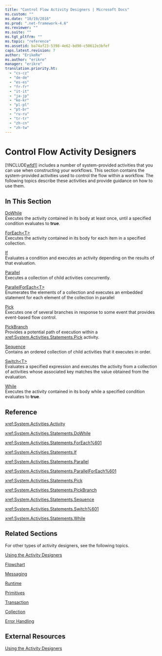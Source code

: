 ```yaml
---
title: "Control Flow Activity Designers | Microsoft Docs"
ms.custom: ""
ms.date: "10/19/2016"
ms.prod: ".net-framework-4.6"
ms.reviewer: ""
ms.suite: ""
ms.tgt_pltfrm: ""
ms.topic: "reference"
ms.assetid: ba74af23-5398-4e62-bd90-c50612e3bfef
caps.latest.revision: 7
author: "ErikeRe"
ms.author: "erikre"
manager: "erikre"
translation.priority.ht: 
  - "cs-cz"
  - "de-de"
  - "es-es"
  - "fr-fr"
  - "it-it"
  - "ja-jp"
  - "ko-kr"
  - "pl-pl"
  - "pt-br"
  - "ru-ru"
  - "tr-tr"
  - "zh-cn"
  - "zh-tw"
---
```

# Control Flow Activity Designers
[!INCLUDE[wfd1](../workflow-designer/includes/wfd1_md.md)] includes a number of system-provided activities that you can use when constructing your workflows. This section contains the system-provided activities used to control the flow within a workflow. The following topics describe these activities and provide guidance on how to use them.  
  
## In This Section  
 [DoWhile](../workflow-designer/dowhile-activity-designer.md)  
 Executes the activity contained in its body at least once, until a specified condition evaluates to **true**.  
  
 [ForEach\<T>](http://msdn.microsoft.com/en-us/a680cddd-2760-497a-b27b-c023fcbc6f33)  
 Executes the activity contained in its body for each item in a specified collection.  
  
 [If](../workflow-designer/if-activity-designer.md)  
 Evaluates a condition and executes an activity depending on the results of that evaluation.  
  
 [Parallel](../workflow-designer/parallel-activity-designer.md)  
 Executes a collection of child activities concurrently.  
  
 [ParallelForEach\<T>](../workflow-designer/parallelforeach-t-activity-designer.md)  
 Enumerates the elements of a collection and executes an embedded statement for each element of the collection in parallel  
  
 [Pick](../workflow-designer/pick-activity-designer.md)  
 Executes one of several branches in response to some event that provides event-based flow control.  
  
 [PickBranch](../workflow-designer/pickbranch-activity-designer.md)  
 Provides a potential path of execution within a <xref:System.Activities.Statements.Pick> activity.  
  
 [Sequence](../workflow-designer/sequence-activity-designer.md)  
 Contains an ordered collection of child activities that it executes in order.  
  
 [Switch\<T>](http://msdn.microsoft.com/en-us/ce1aa634-c4db-4475-a1c8-a88478a57212)  
 Evaluates a specified expression and executes the activity from a collection of activities whose associated key matches the value obtained from the evaluation.  
  
 [While](../workflow-designer/while-activity-designer.md)  
 Executes the activity contained in its body while a specified condition evaluates to **true**.  
  
## Reference  
 <xref:System.Activities.Activity>  
  
 <xref:System.Activities.Statements.DoWhile>  
  
 <xref:System.Activities.Statements.ForEach%601>  
  
 <xref:System.Activities.Statements.If>  
  
 <xref:System.Activities.Statements.Parallel>  
  
 <xref:System.Activities.Statements.ParallelForEach%601>  
  
 <xref:System.Activities.Statements.Pick>  
  
 <xref:System.Activities.Statements.PickBranch>  
  
 <xref:System.Activities.Statements.Sequence>  
  
 <xref:System.Activities.Statements.Switch%601>  
  
 <xref:System.Activities.Statements.While>  
  
## Related Sections  
 For other types of activity designers, see the following topics.  
  
 [Using the Activity Designers](../workflow-designer/using-the-activity-designers.md)  
  
 [Flowchart](../workflow-designer/flowchart-activity-designers.md)  
  
 [Messaging](../workflow-designer/messaging-activity-designers.md)  
  
 [Runtime](../workflow-designer/runtime-activity-designers.md)  
  
 [Primitives](../workflow-designer/primitives-activity-designers.md)  
  
 [Transaction](../workflow-designer/transaction-activity-designers.md)  
  
 [Collection](../workflow-designer/collection-activity-designers.md)  
  
 [Error Handling](../workflow-designer/error-handling-activity-designers.md)  
  
## External Resources  
 [Using the Activity Designers](../workflow-designer/using-the-activity-designers.md)